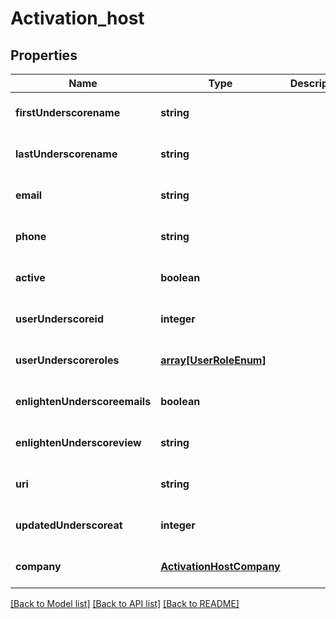 # Activation_host

## Properties
Name | Type | Description | Notes
------------ | ------------- | ------------- | -------------
**firstUnderscorename** | **string** |  | [optional] [default to null]
**lastUnderscorename** | **string** |  | [optional] [default to null]
**email** | **string** |  | [optional] [default to null]
**phone** | **string** |  | [optional] [default to null]
**active** | **boolean** |  | [optional] [default to null]
**userUnderscoreid** | **integer** |  | [optional] [default to null]
**userUnderscoreroles** | [**array[UserRoleEnum]**](UserRoleEnum.md) |  | [optional] [default to null]
**enlightenUnderscoreemails** | **boolean** |  | [optional] [default to null]
**enlightenUnderscoreview** | **string** |  | [optional] [default to null]
**uri** | **string** |  | [optional] [default to null]
**updatedUnderscoreat** | **integer** |  | [optional] [default to null]
**company** | [**ActivationHostCompany**](ActivationHostCompany.md) |  | [optional] [default to null]

[[Back to Model list]](../README.md#documentation-for-models) [[Back to API list]](../README.md#documentation-for-api-endpoints) [[Back to README]](../README.md)


